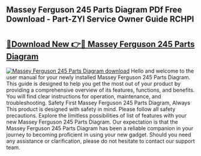 ## Massey Ferguson 245 Parts Diagram PDf Free Download - Part-ZYl Service Owner Guide RCHPI

# <h2><a href="http://dfny2b.blite.top/?on=Massey+Ferguson+245+Parts+Diagram">🔗Download New 👉🔴 Massey Ferguson 245 Parts Diagram</a></h2>

[![Massey Ferguson 245 Parts Diagram download](https://i.imgur.com/lujVjoI.png)](http://dfny2b.blite.top/?on=Massey+Ferguson+245+Parts+Diagram)
Hello and welcome to the user manual for your newly installed Massey Ferguson 245 Parts Diagram. This guide is designed to help you get the most out of your product by providing a comprehensive overview of its features, functions, and benefits. You will find clear instructions for operation, maintenance, and troubleshooting. Safety First Massey Ferguson 245 Parts Diagram, Always This product is designed with safety in mind. Please follow all safety precautions. Explore the limitless possibilities of list of features with your new Massey Ferguson 245 Parts Diagram. Our expectation is that the Massey Ferguson 245 Parts Diagram has been a reliable companion in your journey to becoming proficient in using your new gadget. Should you need any assistance or clarification, please do not hesitate to contact our support team.
